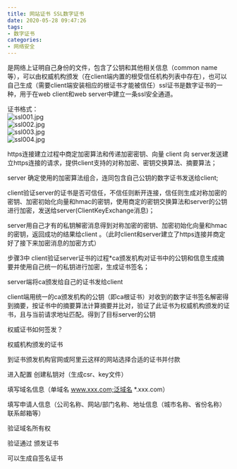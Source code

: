 ```yaml
---
title: 网站证书 SSL数字证书
date: 2020-05-28 09:47:26
tags:
- 数字证书
categories:
- 网络安全
---
```

是网络上证明自己身份的文件，包含了公钥和其他相关信息（common name等），可以由权威机构颁发（在client端内置的根受信任机构列表中存在），也可以自己生成（需要client端安装相应的根证书才能被信任）ssl证书是数字证书的一种，用于在web client和web server中建立一条ssl安全通道。  
<!--more-->
证书格式：  
![ssl001.jpg](http://alivnram-test.oss-cn-beijing.aliyuncs.com/alivnblog/ssl001.jpg)  
![ssl002.jpg](http://alivnram-test.oss-cn-beijing.aliyuncs.com/alivnblog/ssl002.jpg)  
![ssl003.jpg](http://alivnram-test.oss-cn-beijing.aliyuncs.com/alivnblog/ssl003.jpg)  
![ssl004.jpg](http://alivnram-test.oss-cn-beijing.aliyuncs.com/alivnblog/ssl004.jpg)  

https连接建立过程中商定加密算法和传递加密密钥、向量
client 向 server发送建立https连接的请求，提供client支持的对称加密、密钥交换算法、摘要算法；

server 确定使用的加密算法组合，连同包含自己公钥的数字证书发送给client;

client验证server的证书是否可信任，不信任则断开连接，信任则生成对称加密的密钥、加密初始化向量和hmac的密钥，使用商定的密钥交换算法和server的公钥进行加密，发送给server(ClientKeyExchange消息)；

server用自己才有的私钥解密消息得到对称加密的密钥、加密初始化向量和hmac的密钥，返回成功的结果给client 。（此时client和server建立了https连接并商定好了接下来加密消息的加密方式）

步骤3中 client验证server证书的过程*ca颁发机构对证书中的公钥和信息生成摘要并使用自己统一的私钥进行加密，生成证书签名；

server端将ca颁发给自己的证书发给client

client端用统一的ca颁发机构的公钥（即ca根证书）对收到的数字证书签名解密得到摘要，按证书中的摘要算法计算摘要并比对，验证了此证书为权威机构颁发的证书，且与当前请求地址匹配。得到了目标server的公钥

权威证书如何签发？

权威机构颁发的证书

到证书颁发机构官网或阿里云这样的网站选择合适的证书并付款

进入配置 创建私钥对（生成csr、key文件）

填写域名信息（单域名 www.xxx.com;泛域名 *.xxx.com）

填写申请人信息（公司名称、网站/部门名称、地址信息（城市名称、省份名称）联系邮箱等）

验证域名所有权

验证通过 颁发证书

可以生成自签名证书
